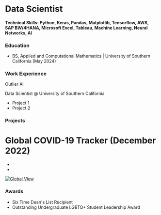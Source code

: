 # Data Scientist

#### Technical Skills: Python, Keras, Pandas, Matplotlib, Tensorflow, AWS, SAP BW/4HANA, Microsoft Excel, Tableau, Machine Learning, Neural Networks, AI

### Education
- BS, Applied and Computational Mathematics | University of Southern California (May 2024)

### Work Experience 

Outlier AI

Data Scientist @ University of Southern California
- Project 1
- Project 2

### Projects

# Global COVID-19 Tracker (December 2022)
- 
-
<div class='tableauPlaceholder' id='viz1731614987232' style='position: relative'><noscript><a href='#'><img alt='Global View ' src='https:&#47;&#47;public.tableau.com&#47;static&#47;images&#47;SR&#47;SRG9FWYZY&#47;1_rss.png' style='border: none' /></a></noscript><object class='tableauViz'  style='display:none;'><param name='host_url' value='https%3A%2F%2Fpublic.tableau.com%2F' /> <param name='embed_code_version' value='3' /> <param name='path' value='shared&#47;SRG9FWYZY' /> <param name='toolbar' value='yes' /><param name='static_image' value='https:&#47;&#47;public.tableau.com&#47;static&#47;images&#47;SR&#47;SRG9FWYZY&#47;1.png' /> <param name='animate_transition' value='yes' /><param name='display_static_image' value='yes' /><param name='display_spinner' value='yes' /><param name='display_overlay' value='yes' /><param name='display_count' value='yes' /><param name='language' value='en-US' /></object></div>                <script type='text/javascript'>                    var divElement = document.getElementById('viz1731614987232');                    var vizElement = divElement.getElementsByTagName('object')[0];                    if ( divElement.offsetWidth > 800 ) { vizElement.style.width='1366px';vizElement.style.height='795px';} else if ( divElement.offsetWidth > 500 ) { vizElement.style.width='1366px';vizElement.style.height='795px';} else { vizElement.style.width='100%';vizElement.style.height='1427px';}                     var scriptElement = document.createElement('script');                    scriptElement.src = 'https://public.tableau.com/javascripts/api/viz_v1.js';                    vizElement.parentNode.insertBefore(scriptElement, vizElement);                </script>

### Awards

- Six Time Dean's List Recipient
- Outstanding Undergraduate LGBTQ+ Student Leadership Award
